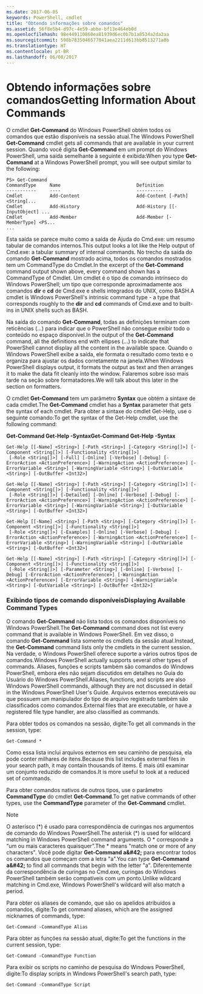 ```yaml
---
ms.date: 2017-06-05
keywords: PowerShell, cmdlet
title: "Obtendo informações sobre comandos"
ms.assetid: 56f8e5b4-d97c-4e59-abbe-bf13e464eb0d
ms.openlocfilehash: 98e449110860ea81939d6ec0b7b1a8534a2da2aa
ms.sourcegitcommit: 598b7835046577841aea2211d613bb8513271a8b
ms.translationtype: HT
ms.contentlocale: pt-BR
ms.lasthandoff: 06/08/2017
---
```

# <a name="getting-information-about-commands"></a><span data-ttu-id="44b33-103">Obtendo informações sobre comandos</span><span class="sxs-lookup"><span data-stu-id="44b33-103">Getting Information About Commands</span></span>
<span data-ttu-id="44b33-104">O cmdlet **Get-Command** do Windows PowerShell obtém todos os comandos que estão disponíveis na sessão atual.</span><span class="sxs-lookup"><span data-stu-id="44b33-104">The Windows PowerShell **Get-Command** cmdlet gets all commands that are available in your current session.</span></span> <span data-ttu-id="44b33-105">Quando você digita **Get-Command** em um prompt do Windows PowerShell, uma saída semelhante à seguinte é exibida:</span><span class="sxs-lookup"><span data-stu-id="44b33-105">When you type **Get-Command** at a Windows PowerShell prompt, you will see output similar to the following:</span></span>

```
PS> Get-Command
CommandType     Name                            Definition
-----------     ----                            ----------
Cmdlet          Add-Content                     Add-Content [-Path] <String[...
Cmdlet          Add-History                     Add-History [[-InputObject] ...
Cmdlet          Add-Member                      Add-Member [-MemberType] <PS...
...
```

<span data-ttu-id="44b33-106">Esta saída se parece muito como a saída de Ajuda do Cmd.exe: um resumo tabular de comandos internos.</span><span class="sxs-lookup"><span data-stu-id="44b33-106">This output looks a lot like the Help output of Cmd.exe: a tabular summary of internal commands.</span></span> <span data-ttu-id="44b33-107">No trecho da saída do comando **Get-Command** mostrado acima, todos os comandos mostrados tem um CommandType do Cmdlet.</span><span class="sxs-lookup"><span data-stu-id="44b33-107">In the excerpt of the **Get-Command** command output shown above, every command shown has a CommandType of Cmdlet.</span></span> <span data-ttu-id="44b33-108">Um cmdlet é o tipo de comando intrínseco do Windows PowerShell; um tipo que corresponde aproximadamente aos comandos **dir** e **cd** de Cmd.exe e shells integrados do UNIX, como BASH.</span><span class="sxs-lookup"><span data-stu-id="44b33-108">A cmdlet is Windows PowerShell's intrinsic command type - a type that corresponds roughly to the **dir** and **cd** commands of Cmd.exe and to built-ins in UNIX shells such as BASH.</span></span>

<span data-ttu-id="44b33-109">Na saída do comando **Get-Command**, todas as definições terminam com reticências (...) para indicar que o PowerShell não consegue exibir todo o conteúdo no espaço disponível.</span><span class="sxs-lookup"><span data-stu-id="44b33-109">In the output of the **Get-Command** command, all the definitions end with ellipses (...) to indicate that PowerShell cannot display all the content in the available space.</span></span> <span data-ttu-id="44b33-110">Quando o Windows PowerShell exibe a saída, ele formata o resultado como texto e o organiza para ajustar os dados corretamente na janela.</span><span class="sxs-lookup"><span data-stu-id="44b33-110">When Windows PowerShell displays output, it formats the output as text and then arranges it to make the data fit cleanly into the window.</span></span> <span data-ttu-id="44b33-111">Falaremos sobre isso mais tarde na seção sobre formatadores.</span><span class="sxs-lookup"><span data-stu-id="44b33-111">We will talk about this later in the section on formatters.</span></span>

<span data-ttu-id="44b33-112">O cmdlet **Get-Command** tem um parâmetro **Syntax** que obtém a sintaxe de cada cmdlet.</span><span class="sxs-lookup"><span data-stu-id="44b33-112">The **Get-Command** cmdlet has a **Syntax** parameter that gets the syntax of each cmdlet.</span></span> <span data-ttu-id="44b33-113">Para obter a sintaxe do cmdlet Get-Help, use o seguinte comando:</span><span class="sxs-lookup"><span data-stu-id="44b33-113">To get the syntax of the Get-Help cmdlet, use the following command:</span></span>

<span data-ttu-id="44b33-114">**Get-Command Get-Help -Syntax**</span><span class="sxs-lookup"><span data-stu-id="44b33-114">**Get-Command Get-Help -Syntax**</span></span>

```
Get-Help [[-Name] <String>] [-Path <String>] [-Category <String[]>] [-Component <String[]>] [-Functionality <String[]>]
 [-Role <String[]>] [-Full] [-Online] [-Verbose] [-Debug] [-ErrorAction <ActionPreference>] [-WarningAction <ActionPreference>] [-ErrorVariable <String>] [-WarningVariable <String>] [-OutVariable <String>] [-OutBuffer <Int32>]

Get-Help [[-Name] <String>] [-Path <String>] [-Category <String[]>] [-Component <String[]>] [-Functionality <String[]>]
 [-Role <String[]>] [-Detailed] [-Online] [-Verbose] [-Debug] [-ErrorAction <ActionPreference>] [-WarningAction <ActionPreference>] [-ErrorVariable <String>] [-WarningVariable <String>] [-OutVariable <String>] [-OutBuffer <Int32>]

Get-Help [[-Name] <String>] [-Path <String>] [-Category <String[]>] [-Component <String[]>] [-Functionality <String[]>]
 [-Role <String[]>] [-Examples] [-Online] [-Verbose] [-Debug] [-ErrorAction <ActionPreference>] [-WarningAction <ActionPreference>] [-ErrorVariable <String>] [-WarningVariable <String>] [-OutVariable <String>] [-OutBuffer <Int32>]

Get-Help [[-Name] <String>] [-Path <String>] [-Category <String[]>] [-Component <String[]>] [-Functionality <String[]>]
 [-Role <String[]>] [-Parameter <String>] [-Online] [-Verbose] [-Debug] [-ErrorAction <ActionPreference>] [-WarningAction <ActionPreference>] [-ErrorVariable <String>] [-WarningVariable <String>] [-OutVariable <String>] [-OutBuffer <Int32>]
```

### <a name="displaying-available-command-types"></a><span data-ttu-id="44b33-115">Exibindo tipos de comando disponíveis</span><span class="sxs-lookup"><span data-stu-id="44b33-115">Displaying Available Command Types</span></span>
<span data-ttu-id="44b33-116">O comando **Get-Command** não lista todos os comandos disponíveis no Windows PowerShell.</span><span class="sxs-lookup"><span data-stu-id="44b33-116">The **Get-Command** command does not list every command that is available in Windows PowerShell.</span></span> <span data-ttu-id="44b33-117">Em vez disso, o comando **Get-Command** lista somente os cmdlets da sessão atual.</span><span class="sxs-lookup"><span data-stu-id="44b33-117">Instead, the **Get-Command** command lists only the cmdlets in the current session.</span></span> <span data-ttu-id="44b33-118">Na verdade, o Windows PowerShell oferece suporte a vários outros tipos de comandos.</span><span class="sxs-lookup"><span data-stu-id="44b33-118">Windows PowerShell actually supports several other types of commands.</span></span> <span data-ttu-id="44b33-119">Aliases, funções e scripts também são comandos do Windows PowerShell, embora eles não sejam discutidos em detalhes no Guia do Usuário do Windows PowerShell.</span><span class="sxs-lookup"><span data-stu-id="44b33-119">Aliases, functions, and scripts are also Windows PowerShell commands, although they are not discussed in detail in the Windows PowerShell User's Guide.</span></span> <span data-ttu-id="44b33-120">Arquivos externos executáveis ou que possuem um manipulador do tipo de arquivo registrado também são classificados como comandos.</span><span class="sxs-lookup"><span data-stu-id="44b33-120">External files that are executable, or have a registered file type handler, are also classified as commands.</span></span>

<span data-ttu-id="44b33-121">Para obter todos os comandos na sessão, digite:</span><span class="sxs-lookup"><span data-stu-id="44b33-121">To get all commands in the session, type:</span></span>

```
Get-Command *
```

<span data-ttu-id="44b33-122">Como essa lista inclui arquivos externos em seu caminho de pesquisa, ela pode conter milhares de itens.</span><span class="sxs-lookup"><span data-stu-id="44b33-122">Because this list includes external files in your search path, it may contain thousands of items.</span></span> <span data-ttu-id="44b33-123">É mais útil examinar um conjunto reduzido de comandos.</span><span class="sxs-lookup"><span data-stu-id="44b33-123">It is more useful to look at a reduced set of commands.</span></span>

<span data-ttu-id="44b33-124">Para obter comandos nativos de outros tipos, use o parâmetro **CommandType** do cmdlet **Get-Command**.</span><span class="sxs-lookup"><span data-stu-id="44b33-124">To get native commands of other types, use the **CommandType** parameter of the **Get-Command** cmdlet.</span></span>

> [!NOTE]
> <span data-ttu-id="44b33-125">O asterisco (\*) é usado para correspondência de curingas nos argumentos de comando do Windows PowerShell.</span><span class="sxs-lookup"><span data-stu-id="44b33-125">The asterisk (\*) is used for wildcard matching in Windows PowerShell command arguments.</span></span> <span data-ttu-id="44b33-126">O \* corresponde a “um ou mais caracteres quaisquer”.</span><span class="sxs-lookup"><span data-stu-id="44b33-126">The \* means "match one or more of any characters".</span></span> <span data-ttu-id="44b33-127">Você pode digitar **Get-Command a\&#42;** para encontrar todos os comandos que começam com a letra "a".</span><span class="sxs-lookup"><span data-stu-id="44b33-127">You can type **Get-Command a\&#42;** to find all commands that begin with the letter "a".</span></span> <span data-ttu-id="44b33-128">Diferentemente da correspondência de curingas no Cmd.exe, curingas do Windows PowerShell também serão compatíveis com um ponto.</span><span class="sxs-lookup"><span data-stu-id="44b33-128">Unlike wildcard matching in Cmd.exe, Windows PowerShell's wildcard will also match a period.</span></span>

<span data-ttu-id="44b33-129">Para obter os aliases de comando, que são os apelidos atribuídos a comandos, digite:</span><span class="sxs-lookup"><span data-stu-id="44b33-129">To get command aliases, which are the assigned nicknames of commands, type:</span></span>

```
Get-Command -CommandType Alias
```

<span data-ttu-id="44b33-130">Para obter as funções na sessão atual, digite:</span><span class="sxs-lookup"><span data-stu-id="44b33-130">To get the functions in the current session, type:</span></span>

```
Get-Command -CommandType Function
```

<span data-ttu-id="44b33-131">Para exibir os scripts no caminho de pesquisa do Windows PowerShell, digite:</span><span class="sxs-lookup"><span data-stu-id="44b33-131">To display scripts in Windows PowerShell's search path, type:</span></span>

```
Get-Command -CommandType Script
```

